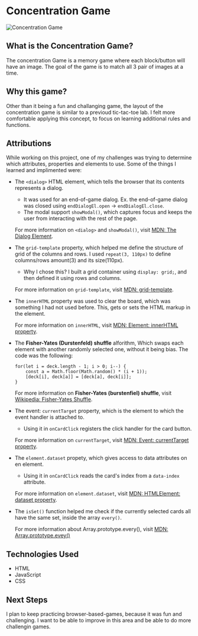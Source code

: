 # Concentration Game
![Concentration Game](https://i.imgur.com/H7I8Hjw.png)

## What is the Concentration Game?
The concentration Game is a memory game where each block/button will have an image. The goal of the game is to match all 3 pair of images at a time.

## Why this game?
Other than it being a fun and challanging game, the layout of the concentration game is similar to a previoud tic-tac-toe lab. I felt more comfortable applying this concept, to focus on learning additional rules and functions.

## Attributions
While working on this project, one of my challenges was trying to determine which attributes, properties and elements to use. Some of the things I learned and implimented were:
+ The `<dialog>` HTML element, which tells the browser that its contents represents a dialog.
    + It was used for an end-of-game dialog. Ex. the end-of-game dialog was closed using `endDialogEl.open` -> `endDialogEl.close`.
    + The modal support `showModal()`, which captures focus and keeps the user from interacting with the rest of the page.

    For more information on `<dialog>` and `showModal()`, visit [MDN: The Dialog Element](https://developer.mozilla.org/en-US/docs/Web/HTML/Reference/Elements/dialog).

+ The `grid-template` property, which helped me define the structure of grid of the columns and rows. I used `repeat(3, 110px)` to define columns/rows amount(3) and its size(110px).
    + Why I chose this? I built a grid container using `display: grid;`, and then defined it using rows and columns.

    For more information on `grid-template`, visit [MDN: grid-template](https://developer.mozilla.org/en-US/docs/Web/CSS/grid-template).

+ The `innerHTML` property was used to clear the board, which was something I had not used before. This, gets or sets the HTML markup in the element.

    For more information on `innerHTML`, visit [MDN: Element: innerHTML property](https://developer.mozilla.org/en-US/docs/Web/API/Element/innerHTML).

+ The **Fisher-Yates (Durstenfeld) shuffle** alforithm, Which swaps each element with another randomly selected one, without it being bias. The code was the following:
    ```
    for(let i = deck.length - 1; i > 0; i--) {
        const a = Math.floor(Math.random() * (i + 1));
        [deck[i], deck[a]] = [deck[a], deck[i]];
    }
    ```
    For more information on **Fisher-Yates (burstenfiel) shuffle**, visit [Wikipedia: Fisher-Yates Shuffle](https://en.wikipedia.org/wiki/Fisher%E2%80%93Yates_shuffle).

+ The event: `currentTarget` property, which is the element to which the event handler is attached to.
    + Using it in `onCardClick` registers the click handler for the card button.

    For more information on `currentTarget`, visit [MDN: Event: currentTarget property](https://developer.mozilla.org/en-US/docs/Web/API/Event/currentTarget).

+ The `element.dataset` propety, which gives access to data attributes on en element.
    + Using it in `onCardClick` reads the card's index from a `data-index` attribute.

    For more information on `element.dataset`, visit [MDN: HTMLElement: dataset property](https://developer.mozilla.org/en-US/docs/Web/API/HTMLElement/dataset).

+ The `isSet()` function helped me check if the currently selected cards all have the same set, inside the array `every()`.

    For more information about Array.prototype.every(), visit [MDN: Array.prototype.evey()](https://developer.mozilla.org/en-US/docs/Web/JavaScript/Reference/Global_Objects/Array/every)

## Technologies Used
+ HTML
+ JavaScript
+ CSS

## Next Steps
I plan to keep practicing browser-based-games, because it was fun and challenging. I want to be able to improve in this area and be able to do more challengin games.